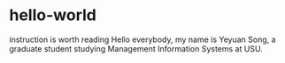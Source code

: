 # hello-world
instruction is worth reading
Hello everybody, my name is Yeyuan Song, a graduate student studying Management Information Systems at USU.
